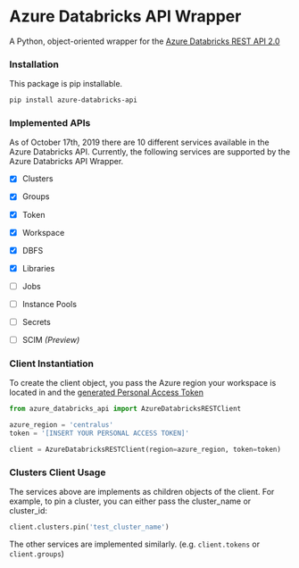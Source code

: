 # Azure Databricks API Wrapper
A Python, object-oriented wrapper for the [Azure Databricks REST API 2.0](https://docs.azuredatabricks.net/api/latest/index.html)

### Installation
This package is pip installable.
```bash
pip install azure-databricks-api
```

### Implemented APIs
As of October 17th, 2019 there are 10 different services available in the Azure Databricks API. Currently, the following services are supported by the Azure Databricks API Wrapper.
* [x] Clusters
* [x] Groups
* [x] Token
* [x] Workspace
* [x] DBFS
* [X] Libraries
* [ ] Jobs
* [ ] Instance Pools
* [ ] Secrets
* [ ] SCIM _(Preview)_


### Client Instantiation
To create the client object, you pass the Azure region your workspace is located in and the [generated Personal Access Token](https://docs.databricks.com/api/latest/authentication.html#generate-a-token)
```python
from azure_databricks_api import AzureDatabricksRESTClient

azure_region = 'centralus'
token = '[INSERT YOUR PERSONAL ACCESS TOKEN]' 

client = AzureDatabricksRESTClient(region=azure_region, token=token)
```

### Clusters Client Usage
The services above are implements as children objects of the client. For example, to pin a cluster, you can either pass the cluster_name or cluster_id:
```python
client.clusters.pin('test_cluster_name')
```

The other services are implemented similarly. (e.g. `client.tokens` or `client.groups`) 

